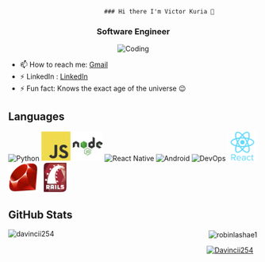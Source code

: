                                ### Hi there I'm Victor Kuria 👋

<h3 align="center"> Software Engineer </h3>
<p align="center">
<img  alt ="Coding" width="400" src="https://c.tenor.com/GfSX-u7VGM4AAAAC/coding.gif">

- 📫 How to reach me: [Gmail]
- ⚡ LinkedIn : [LinkedIn]
- ⚡ Fun fact: Knows the exact age of the universe 😉

## Languages 
<p align="left">
<img alt="Python" width="60" height="60" src="https://freepngimg.com/thumb/python_logo/5-2-python-logo-png-image-thumb.png">
<img alt="JavaScript" width="60" height="60" src="https://raw.githubusercontent.com/devicons/devicon/master/icons/javascript/javascript-original.svg">
<img alt="nodejs" width="60" height="60" src="https://raw.githubusercontent.com/devicons/devicon/master/icons/nodejs/nodejs-original-wordmark.svg">
<img alt="React Native" width="60" height="60" src="https://w7.pngwing.com/pngs/363/962/png-transparent-react-native-hd-logo-thumbnail.png">
<img alt="Android" width="60" height="60" src="https://imgs.search.brave.com/H_-5ZEb-mg-4rYIjtUvE3ap4gtd0YJHPgW68VPGqSIc/rs:fit:512:512:1/g:ce/aHR0cHM6Ly9jZG4u/aWNvbi1pY29ucy5j/b20vaWNvbnMyLzE0/OTUvUE5HLzUxMi9h/bmRyb2lkc3R1ZGlv/XzEwMzA0My5wbmc"> 
<img alt="DevOps" width="60" height="60" src="https://w7.pngwing.com/pngs/887/314/png-transparent-devops-software-engineering-technology-engineer-blue-text-trademark-thumbnail.png">
<img alt="React" width="60" height="60" src="https://raw.githubusercontent.com/devicons/devicon/master/icons/react/react-original-wordmark.svg">
<img alt="Ruby" width="60" height="60" src="https://raw.githubusercontent.com/devicons/devicon/master/icons/ruby/ruby-original.svg">
<img alt="Rails" width="60" height="60" src="https://raw.githubusercontent.com/devicons/devicon/master/icons/rails/rails-original-wordmark.svg"> 


## GitHub Stats
<p><img align="left" src="https://github-readme-stats.vercel.app/api/top-langs?username=Davincii254&show_icons=true&locale=en&layout=compact" alt="davincii254" width="400" height="250"/></p>
<p>&nbsp;<img align="center" src="https://github-readme-stats.vercel.app/api?username=Davincii254&show_icons=true&locale=en" alt="robinlashae1" width="400" height="250"/></p>
<p align="left"> <a href="https://github.com/ryo-ma/github-profile-trophy"><img src="https://github-profile-trophy.vercel.app/?username=Davincii254" alt="Davincii254" /></a> </p>




[LinkedIn]: <www.linkedin.com/in/victor-kuria-619048190>
[Gmail]: <victorkuria7@gmail.com>
